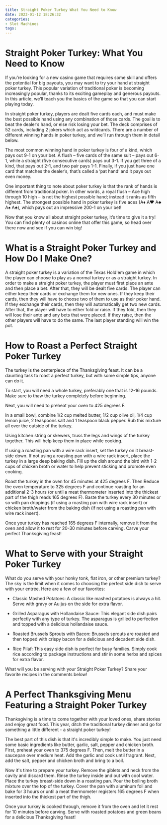 ```yaml
---
title: Straight Poker Turkey What You Need to Know
date: 2023-01-12 18:26:32
categories:
- Slot Machines
tags:
---
```



#  Straight Poker Turkey: What You Need to Know

If you’re looking for a new casino game that requires some skill and offers the potential for big payouts, you may want to try your hand at straight poker turkey. This popular variation of traditional poker is becoming increasingly popular, thanks to its exciting gameplay and generous payouts. In this article, we’ll teach you the basics of the game so that you can start playing today.

In straight poker turkey, players are dealt five cards each, and must make the best possible hand using any combination of those cards. The goal is to beat the dealer’s hand, or else risk losing your bet. The deck comprises of 52 cards, including 2 jokers which act as wildcards. There are a number of different winning hands in poker turkey, and we’ll run through them in detail below.

The most common winning hand in poker turkey is four of a kind, which pays out 9-1 on your bet. A flush – five cards of the same suit – pays out 6-1, while a straight (five consecutive cards) pays out 3-1. If you get three of a kind, that pays out 2-1, and two pair pays 1-1. Finally, if you just have one card that matches the dealer’s, that’s called a ‘pat hand’ and it pays out even money.

One important thing to note about poker turkey is that the rank of hands is different from traditional poker. In other words, a royal flush – Ace high through 10 high – is not the highest possible hand; instead it ranks as fifth highest. The strongest possible hand in poker turkey is five aces (A♦ A♥ A♣ A♠ A♣), which pays out an impressive 200-1 on your bet!

Now that you know all about straight poker turkey, it’s time to give it a try! You can find plenty of casinos online that offer this game, so head over there now and see if you can win big!

#  What is a Straight Poker Turkey and How Do I Make One?

A straight poker turkey is a variation of the Texas Hold'em game in which the player can choose to play as a normal turkey or as a straight turkey. In order to make a straight poker turkey, the player must first place an ante and then place a bet. After that, they will be dealt five cards. The player can either keep their cards or exchange them for new ones. If they keep their cards, then they will have to choose two of them to use as their poker hand. If they exchange their cards, then they will automatically get two new cards. After that, the player will have to either fold or raise. If they fold, then they will lose their ante and any bets that were placed. If they raise, then the other players will have to do the same. The last player standing will win the pot.

#  How to Roast a Perfect Straight Poker Turkey

The turkey is the centerpiece of the Thanksgiving feast. It can be a daunting task to roast a perfect turkey, but with some simple tips, anyone can do it.

To start, you will need a whole turkey, preferably one that is 12-16 pounds. Make sure to thaw the turkey completely before beginning.

Next, you will need to preheat your oven to 425 degrees F.

In a small bowl, combine 1/2 cup melted butter, 1/2 cup olive oil, 1/4 cup lemon juice, 2 teaspoons salt and 1 teaspoon black pepper. Rub this mixture all over the outside of the turkey.

Using kitchen string or skewers, truss the legs and wings of the turkey together. This will help keep them in place while cooking.

If using a roasting pan with a wire rack insert, set the turkey on it breast-side down. If not using a roasting pan with a wire rack insert, place the turkey in a large deep baking dish. Fill up the dish around the bird with 1-2 cups of chicken broth or water to help prevent sticking and promote even cooking.

Roast the turkey in the oven for 45 minutes at 425 degrees F. Then Reduce the oven temperature to 325 degrees F and continue roasting for an additional 2-3 hours (or until a meat thermometer inserted into the thickest part of the thigh reads 165 degrees F). Baste the turkey every 30 minutes or so with pan drippings (if using a roasting pan with wire rack insert) or chicken broth/water from the baking dish (if not using a roasting pan with wire rack insert).


Once your turkey has reached 165 degrees F internally, remove it from the oven and allow it to rest for 20-30 minutes before carving. Carve your perfect Thanksgiving feast!

#  What to Serve with your Straight Poker Turkey

What do you serve with your honky tonk, flat iron, or other premium turkey? The sky is the limit when it comes to choosing the perfect side dish to serve with your entrée. Here are a few of our favorites:

* Classic Mashed Potatoes: A classic like mashed potatoes is always a hit. Serve with gravy or Au jus on the side for extra flavor.

* Grilled Asparagus with Hollandaise Sauce: This elegant side dish pairs perfectly with any type of turkey. The asparagus is grilled to perfection and topped with a delicious hollandaise sauce.

* Roasted Brussels Sprouts with Bacon: Brussels sprouts are roasted and then topped with crispy bacon for a delicious and decadent side dish.

* Rice Pilaf: This easy side dish is perfect for busy families. Simply cook rice according to package instructions and stir in some herbs and spices for extra flavor.

What will you be serving with your Straight Poker Turkey? Share your favorite recipes in the comments below!

#  A Perfect Thanksgiving Menu Featuring a Straight Poker Turkey

Thanksgiving is a time to come together with your loved ones, share stories and enjoy great food. This year, ditch the traditional turkey dinner and go for something a little different - a straight poker turkey!

The best part of this dish is that it's incredibly simple to make. You just need some basic ingredients like butter, garlic, salt, pepper and chicken broth. First, preheat your oven to 375 degrees F. Then, melt the butter in a saucepan over medium heat. Add the garlic and cook until fragrant. Next, add the salt, pepper and chicken broth and bring to a boil.

Now it's time to prepare your turkey. Remove the giblets and neck from the cavity and discard them. Rinse the turkey inside and out with cool water. Place the turkey breast-side down in a roasting pan. Pour the boiling broth mixture over the top of the turkey. Cover the pan with aluminum foil and bake for 3 hours or until a meat thermometer registers 165 degrees F when inserted into the thickest part of the thigh.

Once your turkey is cooked through, remove it from the oven and let it rest for 10 minutes before carving. Serve with roasted potatoes and green beans for a delicious Thanksgiving feast!